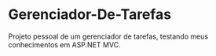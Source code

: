 ﻿# Gerenciador-De-Tarefas
Projeto pessoal de um gerenciador de tarefas, testando meus conhecimentos em ASP.NET MVC.
